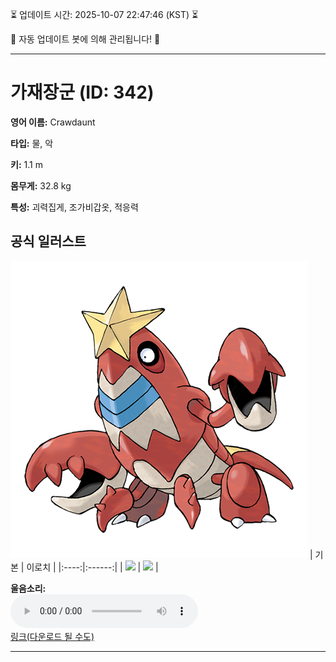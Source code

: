 
⏳ 업데이트 시간: 2025-10-07 22:47:46 (KST) ⏳

🤖 자동 업데이트 봇에 의해 관리됩니다! 🤖

---

# 가재장군 (ID: 342)
**영어 이름:** Crawdaunt

**타입:** 물, 악

**키:** 1.1 m

**몸무게:** 32.8 kg

**특성:** 괴력집게, 조가비갑옷, 적응력

## 공식 일러스트
![](https://raw.githubusercontent.com/PokeAPI/sprites/master/sprites/pokemon/other/official-artwork/342.png)
| 기본 | 이로치 |
|:----:|:------:|
| <img src="http://play.pokemonshowdown.com/sprites/ani/crawdaunt.gif" width="200"> | <img src="http://play.pokemonshowdown.com/sprites/ani-shiny/crawdaunt.gif" width="200"> |

**울음소리:**<br><audio controls src="https://raw.githubusercontent.com/PokeAPI/cries/main/cries/pokemon/latest/342.ogg"></audio><br> [링크(다운로드 될 수도)](https://raw.githubusercontent.com/PokeAPI/cries/main/cries/pokemon/latest/342.ogg)


---
